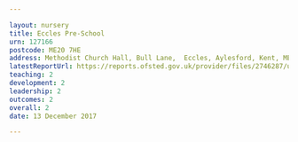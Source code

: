 ```yaml
---

layout: nursery
title: Eccles Pre-School
urn: 127166
postcode: ME20 7HE
address: Methodist Church Hall, Bull Lane,  Eccles, Aylesford, Kent, ME20 7HE
latestReportUrl: https://reports.ofsted.gov.uk/provider/files/2746287/urn/127166.pdf
teaching: 2
development: 2
leadership: 2
outcomes: 2
overall: 2
date: 13 December 2017

---
```

